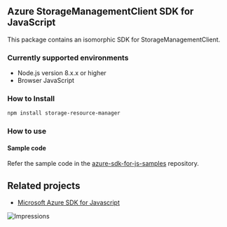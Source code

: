 ## Azure StorageManagementClient SDK for JavaScript

This package contains an isomorphic SDK for StorageManagementClient.

### Currently supported environments

- Node.js version 8.x.x or higher
- Browser JavaScript

### How to Install

```bash
npm install storage-resource-manager
```

### How to use

#### Sample code

Refer the sample code in the [azure-sdk-for-js-samples](https://github.com/Azure/azure-sdk-for-js-samples) repository.

## Related projects

- [Microsoft Azure SDK for Javascript](https://github.com/Azure/azure-sdk-for-js)


![Impressions](https://azure-sdk-impressions.azurewebsites.net/api/impressions/azure-sdk-for-js%2Fsdk%2Fcdn%2Farm-cdn%2FREADME.png)